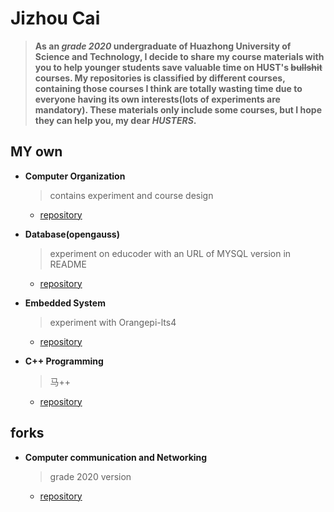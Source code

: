 # Jizhou Cai  
> **As an *grade 2020* undergraduate of Huazhong University of Science and Technology, I decide to share my course materials with you to help younger students save valuable time on HUST's ~~bullshit~~ courses. My repositories is classified by different courses, containing those courses I think are totally wasting time due to everyone having its own interests(lots of experiments are mandatory). These materials only include some courses, but I hope they can help you, my dear *HUSTERS*.**

## MY own
- **Computer Organization**
  > contains experiment and course design
  - [repository](https://github.com/Oliver-242/HUST-Computer-Organization)
  
- **Database(opengauss)**
  > experiment on educoder with an URL of MYSQL version in README
  - [repository](https://github.com/Oliver-242/HUST-database-opengauss)
  
- **Embedded System**
  > experiment with Orangepi-lts4
  - [repository](https://github.com/Oliver-242/HUST-Embedded-System)
  
- **C++ Programming**
  > 马++
  - [repository](https://github.com/Oliver-242/HUST-cpp-programming)
  
## forks
- **Computer communication and Networking**
  > grade 2020 version
  - [repository](https://github.com/Oliver-242/HUST-CS-Computer-Communication-and-Networking)
